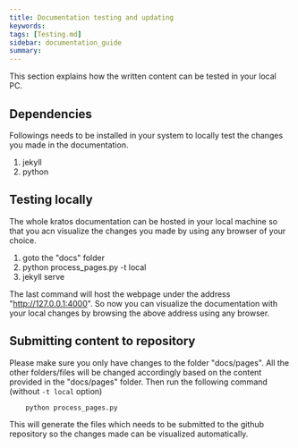 ```yaml
---
title: Documentation testing and updating
keywords:
tags: [Testing.md]
sidebar: documentation_guide
summary:
---
```



This section explains how the written content can be tested in your local PC.

## Dependencies

Followings needs to be installed in your system to locally test the changes you made in the documentation.

1. jekyll
2. python

## Testing locally

The whole kratos documentation can be hosted in your local machine so that you acn visualize the changes you made by using any browser of your choice.

1. goto the "docs" folder
2. python process_pages.py -t local
3. jekyll serve

The last command will host the webpage under the address "http://127.0.0.1:4000". So now you can visualize the documentation with your local changes by browsing the above address using any browser.

## Submitting content to repository

Please make sure you only have changes to the folder "docs/pages". All the other folders/files will be changed accordingly based on the content provided in the "docs/pages" folder. Then run the following command (without `-t local` option)

```bash
    python process_pages.py
```

This will generate the files which needs to be submitted to the github repository so the changes made can be visualized automatically.